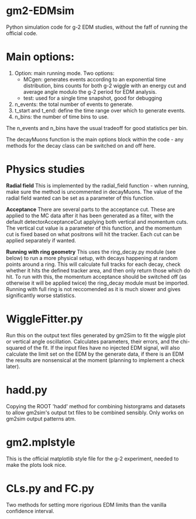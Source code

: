 # gm2-EDMsim

Python simulation code for g-2 EDM studies, without the faff of running the official code. 

# Main options: 
1. Option: main running mode. Two options:
      - MCgen: generates events according to an exponential time distribution, bins counts for both g-2 wiggle with an energy cut and average angle modulo the g-2 period for EDM analysis.
      - test: used for a single time snapshot, good for debugging
2. n_events: the total number of events to generate. 
3. t_start and t_end: define the time range over which to generate events. 
4. n_bins: the number of time bins to use. 

The n_events and n_bins have the usual tradeoff for good statistics per bin. 

The decayMuons function is the main options block within the code - any methods for the decay class can be switched on and off here.

# Physics studies 
__Radial field__
This is implemented by the radial_field function - when running, make sure the method is uncommented in decayMuons. The value of the radial field wanted can be set as a parameter of this function. 

__Acceptance__
There are several parts to the acceptance cut. These are applied to the MC data after it has been generated as a filter, with the default detectorAcceptanceCut applying both vertical and momentum cuts. The vertical cut value is a parameter of this function, and the momentum cut is fixed based on what positrons will hit the tracker. Each cut can be applied separately if wanted.

__Running with ring geometry__
This uses the ring_decay.py module (see below) to run a more physical setup, with decays happening at random points around a ring. This will calculate full tracks for each decay, check whether it hits the defined tracker area, and then only return those which do hit. To run with this, the momentum acceptance should be switched off (as otherwise it will be applied twice) the ring_decay module must be imported. Running with full ring is not reccomended as it is much slower and gives significantly worse statistics.

# WiggleFitter.py

Run this on the output text files generated by gm2Sim to fit the wiggle plot or vertical angle oscillation. Calculates parameters, their errors, and the chi-squared of the fit. If the input files have no injected EDM signal, will also calculate the limit set on the EDM by the generate data, if there is an EDM the results are nonsensical at the moment (planning to implement a check later). 

# hadd.py

Copying the ROOT 'hadd' method for combining historgrams and datasets to allow gm2sim's output txt files to be combined sensibly. Only works on gm2sim output patterns atm.

# gm2.mplstyle 

This is the official matplotlib style file for the g-2 experiment, needed to make the plots look nice. 

# CLs.py and FC.py

Two methods for setting more rigorious EDM limits than the vanilla confidence interval.


